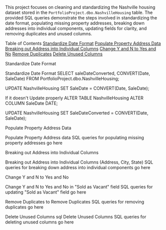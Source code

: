 This project focuses on cleaning and standardizing the Nashville housing dataset stored in the `PortfolioProject.dbo.NashvilleHousing` table. 
The provided SQL queries demonstrate the steps involved in standardizing the date format, populating missing property addresses,
breaking down addresses into individual components, updating fields for clarity, and removing duplicates and unused columns.

Table of Contents
[Standardize Date Format](#standardize-date-format)
[Populate Property Address Data](#populate-property-address-data)
[Breaking out Address into Individual Columns](#breaking-out-address-into-individual-columns)
[Change Y and N to Yes and No](#change-y-and-n-to-yes-and-no)
[Remove Duplicates](#remove-duplicates)
[Delete Unused Columns](#delete-unused-columns)

Standardize Date Format

Standardize Date Format
SELECT saleDateConverted, CONVERT(Date, SaleDate)
FROM PortfolioProject.dbo.NashvilleHousing;

UPDATE NashvilleHousing
SET SaleDate = CONVERT(Date, SaleDate);

If it doesn't Update properly
ALTER TABLE NashvilleHousing ALTER COLUMN SaleDate DATE;

UPDATE NashvilleHousing
SET SaleDateConverted = CONVERT(Date, SaleDate);


Populate Property Address Data

Populate Property Address data
SQL queries for populating missing property addresses go here


Breaking out Address into Individual Columns

Breaking out Address into Individual Columns (Address, City, State)
SQL queries for breaking down address into individual components go here


Change Y and N to Yes and No

Change Y and N to Yes and No in "Sold as Vacant" field
SQL queries for updating "Sold as Vacant" field go here


Remove Duplicates
to Remove Duplicates
SQL queries for removing duplicates go here


Delete Unused Columns
sql
Delete Unused Columns
 SQL queries for deleting unused columns go here

